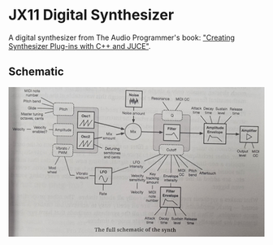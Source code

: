 # JX11 Digital Synthesizer

A digital synthesizer from The Audio Programmer's book: ["Creating Synthesizer Plug-ins with C++ and JUCE"](https://www.theaudioprogrammer.com/synth-plugin-book).

## Schematic

![schematic](img/synth-schematic.jpg)
